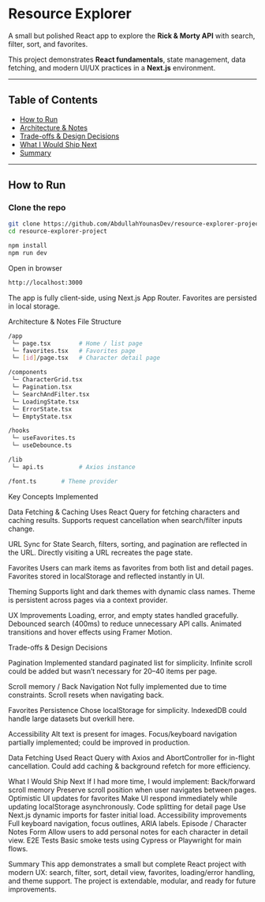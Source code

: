 # Resource Explorer

A small but polished React app to explore the **Rick & Morty API** with search, filter, sort, and favorites.

This project demonstrates **React fundamentals**, state management, data fetching, and modern UI/UX practices in a **Next.js** environment.

---

## Table of Contents

- [How to Run](#how-to-run)  
- [Architecture & Notes](#architecture--notes)  
- [Trade-offs & Design Decisions](#trade-offs--design-decisions)  
- [What I Would Ship Next](#what-i-would-ship-next)  
- [Summary](#summary)  

---

## How to Run

### Clone the repo

```bash
git clone https://github.com/AbdullahYounasDev/resource-explorer-project.git
cd resource-explorer-project
```
```bash
npm install
npm run dev
```

Open in browser
```bash
http://localhost:3000
```

The app is fully client-side, using Next.js App Router. Favorites are persisted in local storage.

Architecture & Notes
File Structure
```bash
/app
 └─ page.tsx        # Home / list page
 └─ favorites.tsx   # Favorites page
 └─ [id]/page.tsx   # Character detail page

/components
 └─ CharacterGrid.tsx
 └─ Pagination.tsx
 └─ SearchAndFilter.tsx
 └─ LoadingState.tsx
 └─ ErrorState.tsx
 └─ EmptyState.tsx

/hooks
 └─ useFavorites.ts
 └─ useDebounce.ts

/lib
 └─ api.ts          # Axios instance

/font.ts       # Theme provider
```


Key Concepts Implemented

Data Fetching & Caching
Uses React Query for fetching characters and caching results.
Supports request cancellation when search/filter inputs change.

URL Sync for State
Search, filters, sorting, and pagination are reflected in the URL.
Directly visiting a URL recreates the page state.

Favorites
Users can mark items as favorites from both list and detail pages.
Favorites stored in localStorage and reflected instantly in UI.

Theming
Supports light and dark themes with dynamic class names.
Theme is persistent across pages via a context provider.

UX Improvements
Loading, error, and empty states handled gracefully.
Debounced search (400ms) to reduce unnecessary API calls.
Animated transitions and hover effects using Framer Motion.

Trade-offs & Design Decisions

Pagination
Implemented standard paginated list for simplicity. Infinite scroll could be added but wasn’t necessary for 20–40 items per page.

Scroll memory / Back Navigation
Not fully implemented due to time constraints. Scroll resets when navigating back.

Favorites Persistence
Chose localStorage for simplicity. IndexedDB could handle large datasets but overkill here.

Accessibility
Alt text is present for images.
Focus/keyboard navigation partially implemented; could be improved in production.

Data Fetching
Used React Query with Axios and AbortController for in-flight cancellation.
Could add caching & background refetch for more efficiency.

What I Would Ship Next
If I had more time, I would implement:
Back/forward scroll memory
Preserve scroll position when user navigates between pages.
Optimistic UI updates for favorites
Make UI respond immediately while updating localStorage asynchronously.
Code splitting for detail page
Use Next.js dynamic imports for faster initial load.
Accessibility improvements
Full keyboard navigation, focus outlines, ARIA labels.
Episode / Character Notes Form
Allow users to add personal notes for each character in detail view.
E2E Tests
Basic smoke tests using Cypress or Playwright for main flows.

Summary
This app demonstrates a small but complete React project with modern UX: search, filter, sort, detail view, favorites, loading/error handling, and theme support.
The project is extendable, modular, and ready for future improvements.

